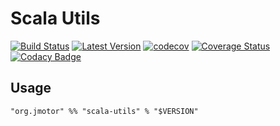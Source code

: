 # Scala Utils

[![Build Status](https://travis-ci.org/aiyanbo/scala-utils.svg?branch=master)](https://travis-ci.org/aiyanbo/scala-utils)
[![Latest Version](https://img.shields.io/github/release/aiyanbo/scala-utils.svg)](https://github.com/aiyanbo/scala-utils/releases/latest)
[![codecov](https://codecov.io/gh/aiyanbo/scala-utils/branch/master/graph/badge.svg)](https://codecov.io/gh/aiyanbo/scala-utils)
[![Coverage Status](https://coveralls.io/repos/github/aiyanbo/scala-utils/badge.svg?branch=master)](https://coveralls.io/github/aiyanbo/scala-utils?branch=master)
[![Codacy Badge](https://api.codacy.com/project/badge/Grade/3b465eea8bb5486895b6b579fce95a97)](https://www.codacy.com/app/aiyanbo/scala-utils?utm_source=github.com&amp;utm_medium=referral&amp;utm_content=aiyanbo/scala-utils&amp;utm_campaign=Badge_Grade)

## Usage

```
"org.jmotor" %% "scala-utils" % "$VERSION"
```
